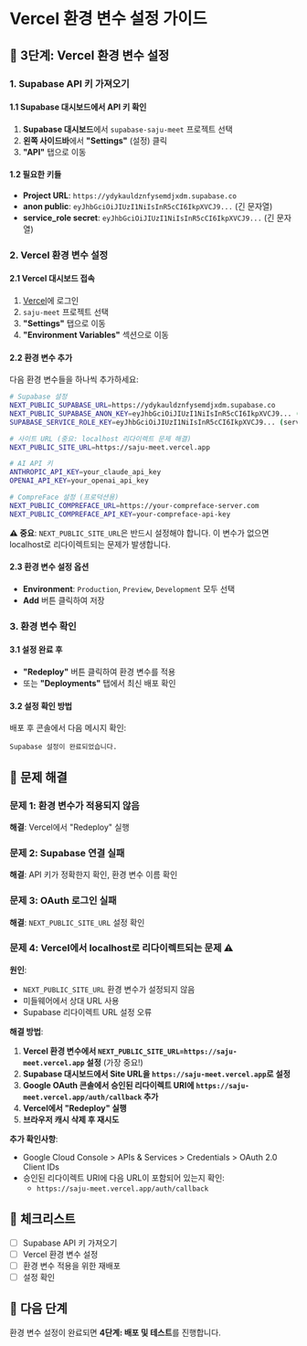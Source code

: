 # Vercel 환경 변수 설정 가이드

## 🚀 3단계: Vercel 환경 변수 설정

### 1. Supabase API 키 가져오기

#### 1.1 Supabase 대시보드에서 API 키 확인
1. **Supabase 대시보드**에서 `supabase-saju-meet` 프로젝트 선택
2. **왼쪽 사이드바**에서 **"Settings"** (설정) 클릭
3. **"API"** 탭으로 이동

#### 1.2 필요한 키들
- **Project URL**: `https://ydykauldznfysemdjxdm.supabase.co`
- **anon public**: `eyJhbGciOiJIUzI1NiIsInR5cCI6IkpXVCJ9...` (긴 문자열)
- **service_role secret**: `eyJhbGciOiJIUzI1NiIsInR5cCI6IkpXVCJ9...` (긴 문자열)

### 2. Vercel 환경 변수 설정

#### 2.1 Vercel 대시보드 접속
1. [Vercel](https://vercel.com)에 로그인
2. `saju-meet` 프로젝트 선택
3. **"Settings"** 탭으로 이동
4. **"Environment Variables"** 섹션으로 이동

#### 2.2 환경 변수 추가
다음 환경 변수들을 하나씩 추가하세요:

```bash
# Supabase 설정
NEXT_PUBLIC_SUPABASE_URL=https://ydykauldznfysemdjxdm.supabase.co
NEXT_PUBLIC_SUPABASE_ANON_KEY=eyJhbGciOiJIUzI1NiIsInR5cCI6IkpXVCJ9... (anon public 키)
SUPABASE_SERVICE_ROLE_KEY=eyJhbGciOiJIUzI1NiIsInR5cCI6IkpXVCJ9... (service_role secret 키)

# 사이트 URL (중요: localhost 리다이렉트 문제 해결)
NEXT_PUBLIC_SITE_URL=https://saju-meet.vercel.app

# AI API 키
ANTHROPIC_API_KEY=your_claude_api_key
OPENAI_API_KEY=your_openai_api_key

# CompreFace 설정 (프로덕션용)
NEXT_PUBLIC_COMPREFACE_URL=https://your-compreface-server.com
NEXT_PUBLIC_COMPREFACE_API_KEY=your-compreface-api-key
```

**⚠️ 중요**: `NEXT_PUBLIC_SITE_URL`은 반드시 설정해야 합니다. 이 변수가 없으면 localhost로 리다이렉트되는 문제가 발생합니다.

#### 2.3 환경 변수 설정 옵션
- **Environment**: `Production`, `Preview`, `Development` 모두 선택
- **Add** 버튼 클릭하여 저장

### 3. 환경 변수 확인

#### 3.1 설정 완료 후
- **"Redeploy"** 버튼 클릭하여 환경 변수를 적용
- 또는 **"Deployments"** 탭에서 최신 배포 확인

#### 3.2 설정 확인 방법
배포 후 콘솔에서 다음 메시지 확인:
```
Supabase 설정이 완료되었습니다.
```

## 🔧 문제 해결

### 문제 1: 환경 변수가 적용되지 않음
**해결**: Vercel에서 "Redeploy" 실행

### 문제 2: Supabase 연결 실패
**해결**: API 키가 정확한지 확인, 환경 변수 이름 확인

### 문제 3: OAuth 로그인 실패
**해결**: `NEXT_PUBLIC_SITE_URL` 설정 확인

### 문제 4: Vercel에서 localhost로 리다이렉트되는 문제 ⚠️
**원인**: 
- `NEXT_PUBLIC_SITE_URL` 환경 변수가 설정되지 않음
- 미들웨어에서 상대 URL 사용
- Supabase 리다이렉트 URL 설정 오류

**해결 방법**:
1. **Vercel 환경 변수에서 `NEXT_PUBLIC_SITE_URL=https://saju-meet.vercel.app` 설정** (가장 중요!)
2. **Supabase 대시보드에서 Site URL을 `https://saju-meet.vercel.app`로 설정**
3. **Google OAuth 콘솔에서 승인된 리다이렉트 URI에 `https://saju-meet.vercel.app/auth/callback` 추가**
4. **Vercel에서 "Redeploy" 실행**
5. **브라우저 캐시 삭제 후 재시도**

**추가 확인사항**:
- Google Cloud Console > APIs & Services > Credentials > OAuth 2.0 Client IDs
- 승인된 리다이렉트 URI에 다음 URL이 포함되어 있는지 확인:
  - `https://saju-meet.vercel.app/auth/callback`

## 📝 체크리스트

- [ ] Supabase API 키 가져오기
- [ ] Vercel 환경 변수 설정
- [ ] 환경 변수 적용을 위한 재배포
- [ ] 설정 확인

## 🎯 다음 단계

환경 변수 설정이 완료되면 **4단계: 배포 및 테스트**를 진행합니다.

